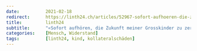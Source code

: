 ```yaml
---
date:          2021-02-18
redirect:      https://linth24.ch/articles/52967-sofort-aufhoeren-die-zukunft-meiner-grosskinder-zu-zerstoeren
title:         linth24
subtitle:      "«Sofort aufhören, die Zukunft meiner Grosskinder zu zerstören»"
categories:    [Mensch, Widerstand]
tags:          [linth24, kind, kollateralschäden]
---
```

